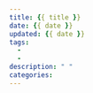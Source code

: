```yaml
---
title: {{ title }}
date: {{ date }}
updated: {{ date }}
tags:
  -
  -
description: " "
categories: 
---
```


